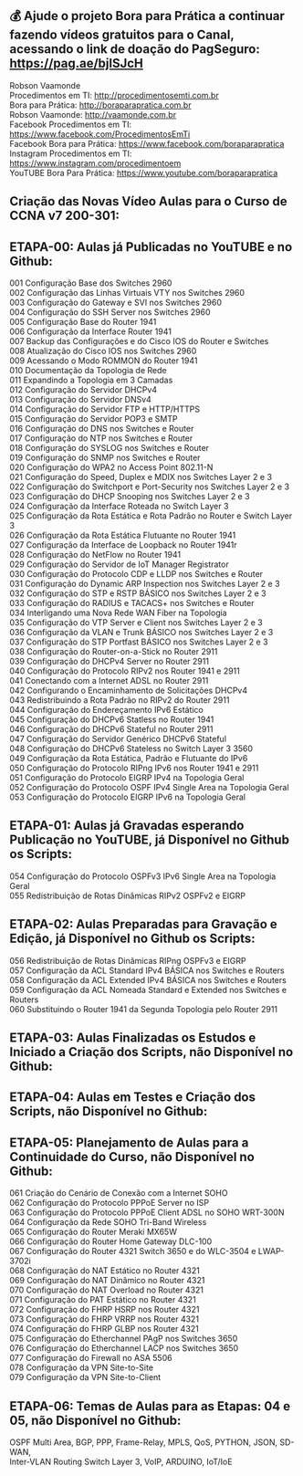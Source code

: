 ## 💰 Ajude o projeto Bora para Prática a continuar fazendo vídeos gratuitos para o Canal, acessando o link de doação do PagSeguro: https://pag.ae/bjlSJcH

Robson Vaamonde<br>
Procedimentos em TI: http://procedimentosemti.com.br<br>
Bora para Prática: http://boraparapratica.com.br<br>
Robson Vaamonde: http://vaamonde.com.br<br>
Facebook Procedimentos em TI: https://www.facebook.com/ProcedimentosEmTi<br>
Facebook Bora para Prática: https://www.facebook.com/boraparapratica<br>
Instagram Procedimentos em TI: https://www.instagram.com/procedimentoem<br>
YouTUBE Bora Para Prática: https://www.youtube.com/boraparapratica<br>

## **Criação das Novas Vídeo Aulas para o Curso de CCNA v7 200-301:**

## **ETAPA-00: Aulas já Publicadas no YouTUBE e no Github:**
001 Configuração Base dos Switches 2960<br>
002 Configuração das Linhas Virtuais VTY nos Switches 2960<br>
003 Configuração do Gateway e SVI nos Switches 2960<br>
004 Configuração do SSH Server nos Switches 2960<br>
005 Configuração Base do Router 1941<br>
006 Configuração da Interface Router 1941<br>
007 Backup das Configurações e do Cisco IOS do Router e Switches<br>
008 Atualização do Cisco IOS nos Switches 2960<br>
009 Acessando o Modo ROMMON do Router 1941<br>
010 Documentação da Topologia de Rede<br>
011 Expandindo a Topologia em 3 Camadas<br>
012 Configuração do Servidor DHCPv4<br>
013 Configuração do Servidor DNSv4<br>
014 Configuração do Servidor FTP e HTTP/HTTPS<br>
015 Configuração do Servidor POP3 e SMTP<br>
016 Configuração do DNS nos Switches e Router<br>
017 Configuração do NTP nos Switches e Router<br>
018 Configuração do SYSLOG nos Switches e Router<br>
019 Configuração do SNMP nos Switches e Router<br>
020 Configuração do WPA2 no Access Point 802.11-N<br>
021 Configuração do Speed, Duplex e MDIX nos Switches Layer 2 e 3<br>
022 Configuração do Switchport e Port-Security nos Switches Layer 2 e 3<br>
023 Configuração do DHCP Snooping nos Switches Layer 2 e 3<br>
024 Configuração da Interface Roteada no Switch Layer 3<br>
025 Configuração da Rota Estática e Rota Padrão no Router e Switch Layer 3<br>
026 Configuração da Rota Estática Flutuante no Router 1941<br>
027 Configuração da Interface de Loopback no Router 1941r<br>
028 Configuração do NetFlow no Router 1941<br>
029 Configuração do Servidor de IoT Manager Registrator<br>
030 Configuração do Protocolo CDP e LLDP nos Switches e Router<br>
031 Configuração do Dynamic ARP Inspection nos Switches Layer 2 e 3<br>
032 Configuração do STP e RSTP BÁSICO nos Switches Layer 2 e 3<br>
033 Configuração do RADIUS e TACACS+ nos Switches e Router<br>
034 Interligando uma Nova Rede WAN Fiber na Topologia<br>
035 Configuração do VTP Server e Client nos Switches Layer 2 e 3<br>
036 Configuração da VLAN e Trunk BÁSICO nos Switches Layer 2 e 3<br>
037 Configuração do STP Portfast BÁSICO nos Switches Layer 2 e 3<br>
038 Configuração do Router-on-a-Stick no Router 2911<br>
039 Configuração do DHCPv4 Server no Router 2911<br>
040 Configuração do Protocolo RIPv2 nos Router 1941 e 2911<br>
041 Conectando com a Internet ADSL no Router 2911<br>
042 Configurando o Encaminhamento de Solicitações DHCPv4<br>
043 Redistribuindo a Rota Padrão no RIPv2 do Router 2911<br>
044 Configuração do Endereçamento IPv6 Estático<br>
045 Configuração do DHCPv6 Statless no Router 1941<br>
046 Configuração do DHCPv6 Stateful no Router 2911<br>
047 Configuração do Servidor Genérico DHCPv6 Stateful<br>
048 Configuração do DHCPv6 Stateless no Switch Layer 3 3560<br>
049 Configuração da Rota Estática, Padrão e Flutuante do IPv6<br>
050 Configuração do Protocolo RIPng IPv6 nos Router 1941 e 2911<br>
051 Configuração do Protocolo EIGRP IPv4 na Topologia Geral<br>
052 Configuração do Protocolo OSPF IPv4 Single Area na Topologia Geral<br>
053 Configuração do Protocolo EIGRP IPv6 na Topologia Geral

## **ETAPA-01: Aulas já Gravadas esperando Publicação no YouTUBE, já Disponível no Github os Scripts:**
054 Configuração do Protocolo OSPFv3 IPv6 Single Area na Topologia Geral<br>
055 Redistribuição de Rotas Dinâmicas RIPv2 OSPFv2 e EIGRP

## **ETAPA-02: Aulas Preparadas para Gravação e Edição, já Disponível no Github os Scripts:**
056 Redistribuição de Rotas Dinâmicas RIPng OSPFv3 e EIGRP<br>
057 Configuração da ACL Standard IPv4 BÁSICA nos Switches e Routers<br>
058 Configuração da ACL Extended IPv4 BÁSICA nos Switches e Routers<br>
059 Configuração da ACL Nomeada Standard e Extended nos Switches e Routers<br>
060 Substituindo o Router 1941 da Segunda Topologia pelo Router 2911

## **ETAPA-03: Aulas Finalizadas os Estudos e Iniciado a Criação dos Scripts, não Disponível no Github:**

## **ETAPA-04: Aulas em Testes e Criação dos Scripts, não Disponível no Github:**

## **ETAPA-05: Planejamento de Aulas para a Continuidade do Curso, não Disponível no Github:**
061 Criação do Cenário de Conexão com a Internet SOHO<br>
062 Configuração do Protocolo PPPoE Server no ISP<br>
063 Configuração do Protocolo PPPoE Client ADSL no SOHO WRT-300N<br>
064 Configuração da Rede SOHO Tri-Band Wireless<br>
065 Configuração do Router Meraki MX65W<br>
066 Configuração do Router Home Gateway DLC-100<br>
067 Configuração do Router 4321 Switch 3650 e do WLC-3504 e LWAP-3702i<br>
068 Configuração do NAT Estático no Router 4321<br>
069 Configuração do NAT Dinâmico no Router 4321<br>
070 Configuração do NAT Overload no Router 4321<br>
071 Configuração do PAT Estático no Router 4321<br>
072 Configuração do FHRP HSRP nos Router 4321<br>
073 Configuração do FHRP VRRP nos Router 4321<br>
074 Configuração do FHRP GLBP nos Router 4321<br>
075 Configuração do Etherchannel PAgP nos Switches 3650<br>
076 Configuração do Etherchannel LACP nos Switches 3650<br>
077 Configuração do Firewall no ASA 5506<br>
078 Configuração da VPN Site-to-Site<br>
079 Configuração da VPN Site-to-Client

## **ETAPA-06: Temas de Aulas para as Etapas: 04 e 05, não Disponível no Github:**
OSPF Multi Area, BGP, PPP, Frame-Relay, MPLS, QoS, PYTHON, JSON, SD-WAN,<br>
Inter-VLAN Routing Switch Layer 3, VoIP, ARDUINO, IoT/IoE